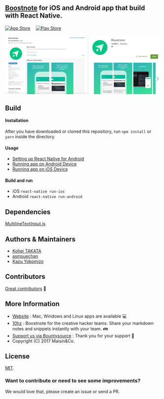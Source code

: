 ## [Boostnote](https://boostnote.io/) for iOS and Android app that build with React Native.

[![App Store](http://imgur.com/y8PTxr9.png "App Store")](https://itunes.apple.com/us/app/boostnote/id1273066636?mt=8)　
[![Play Store](http://imgur.com/utWa1co.png "Play Store")](https://play.google.com/store/apps/details?id=io.boostnote)

![Boostnote app screenshot](./resources/repository/app_image.png)

## Build

#### Installation
After you have downloaded or cloned this repository, run `npm install` or `yarn` inside the directory.

#### Usage
- [Setting up React Native for Android](https://facebook.github.io/react-native/docs/android-setup.html#content)
- [Running app on Android Device](https://facebook.github.io/react-native/docs/running-on-device-android.html#content)
- [Running app on iOS Device](https://facebook.github.io/react-native/docs/running-on-device-ios.html#content)

#### Build and run
- iOS `react-native run-ios`
- Android `react-native run-android`

## Dependencies
[MultilineTextInput.js](https://gist.github.com/catchin/47afe706256604959c13dc25e7bb9383)

## Authors & Maintainers
- [Kohei TAKATA](https://github.com/kohei-takata)
- [asmsuechan](https://github.com/asmsuechan)
- [Kazu Yokomizo](https://github.com/kazup01)

## Contributors
[Great contributors](https://github.com/BoostIO/boostnote-mobile/graphs/contributors) :tada:

## More Information
* [Website](https://boostnote.io) : Mac, Windows and Linux apps are available 💻
* [10hz](https://boostnote.io/team/) : Boostnote for the creative hacker teams. Share your markdown notes and snippets instantly with your team. 👪
* [Support us via Bountysource](https://salt.bountysource.com/teams/boostnote) : Thank you for your support 🎉
* Copyright (C) 2017 Maisin&Co.

## License
[MIT](https://github.com/BoostIO/boostnote-mobile/blob/master/LICENSE).


### Want to contribute or need to see some improvements?
We would love that, please create an issue or send a PR.
